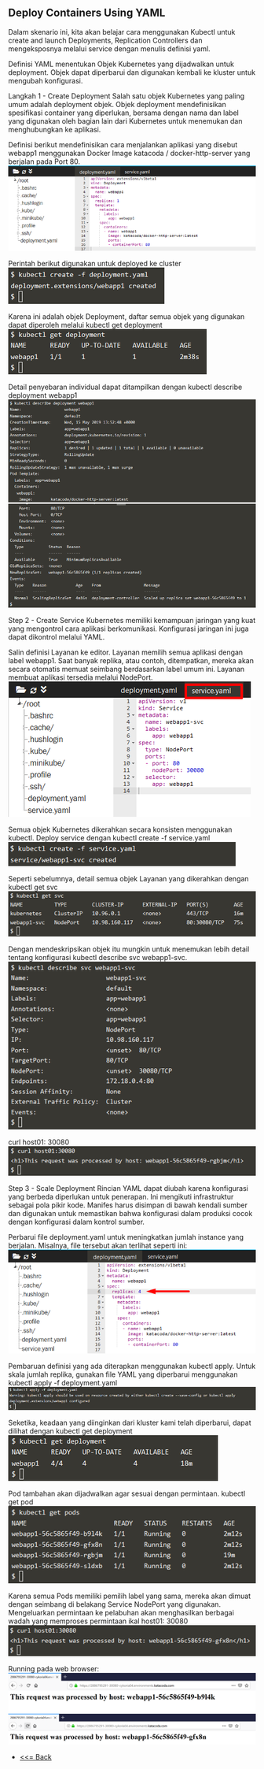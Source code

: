 ## Deploy Containers Using YAML

Dalam skenario ini, kita akan belajar cara menggunakan Kubectl untuk create and launch Deployments, Replication Controllers dan mengeksposnya melalui service dengan menulis definisi yaml.

Definisi YAML menentukan Objek Kubernetes yang dijadwalkan untuk deployment. Objek dapat diperbarui dan digunakan kembali ke kluster untuk mengubah konfigurasi.

Langkah 1 - Create Deployment
Salah satu objek Kubernetes yang paling umum adalah deployment objek. Objek deployment mendefinisikan spesifikasi container yang diperlukan, bersama dengan nama dan label yang digunakan oleh bagian lain dari Kubernetes untuk menemukan dan menghubungkan ke aplikasi.

Definisi berikut mendefinisikan cara menjalankan aplikasi yang disebut webapp1 menggunakan Docker Image katacoda / docker-http-server yang berjalan pada Port 80.
![01](img2/img1.png)

Perintah berikut digunakan untuk deployed ke cluster
![02](img2/img2.png)

Karena ini adalah objek Deployment, daftar semua objek yang digunakan dapat diperoleh melalui kubectl get deployment
![03](img2/img3.png)

Detail penyebaran individual dapat ditampilkan dengan kubectl describe deployment webapp1
![04](img2/img4-1.png)
![05](img2/img4-2.png)

Step 2 - Create Service
Kubernetes memiliki kemampuan jaringan yang kuat yang mengontrol cara aplikasi berkomunikasi. Konfigurasi jaringan ini juga dapat dikontrol melalui YAML.

Salin definisi Layanan ke editor. Layanan memilih semua aplikasi dengan label webapp1. Saat banyak replika, atau contoh, ditempatkan, mereka akan secara otomatis memuat seimbang berdasarkan label umum ini. Layanan membuat aplikasi tersedia melalui NodePort.
![06](img2/img5.png)

Semua objek Kubernetes dikerahkan secara konsisten menggunakan kubectl.
Deploy service dengan kubectl create -f service.yaml
![07](img2/img6.png)

Seperti sebelumnya, detail semua objek Layanan yang dikerahkan dengan kubectl get svc
![08](img2/img7.png)

Dengan mendeskripsikan objek itu mungkin untuk menemukan lebih detail tentang konfigurasi kubectl describe svc webapp1-svc.
![09](img2/img8.png)

curl host01: 30080
![10](img2/img9.png)

Step 3 - Scale Deployment
Rincian YAML dapat diubah karena konfigurasi yang berbeda diperlukan untuk penerapan. Ini mengikuti infrastruktur sebagai pola pikir kode. Manifes harus disimpan di bawah kendali sumber dan digunakan untuk memastikan bahwa konfigurasi dalam produksi cocok dengan konfigurasi dalam kontrol sumber.

Perbarui file deployment.yaml untuk meningkatkan jumlah instance yang berjalan. Misalnya, file tersebut akan terlihat seperti ini:
![11](img2/img10.png)

Pembaruan definisi yang ada diterapkan menggunakan kubectl apply. Untuk skala jumlah replika, gunakan file YAML yang diperbarui menggunakan 
kubectl apply -f deployment.yaml
![12](img2/img11.png)

Seketika, keadaan yang diinginkan dari kluster kami telah diperbarui, dapat dilihat dengan kubectl get deployment
![13](img2/img12.png)

Pod tambahan akan dijadwalkan agar sesuai dengan permintaan. kubectl get pod
![14](img2/img13.png)

Karena semua Pods memiliki pemilih label yang sama, mereka akan dimuat dengan seimbang di belakang Service NodePort yang digunakan.
Mengeluarkan permintaan ke pelabuhan akan menghasilkan berbagai wadah yang memproses permintaan ikal host01: 30080
![15](img2/img14.png)

Running pada web browser:
![16](img2/webbrowser.png)
![17](img2/webbrowser1.png)

* [<<=  Back](README.md)